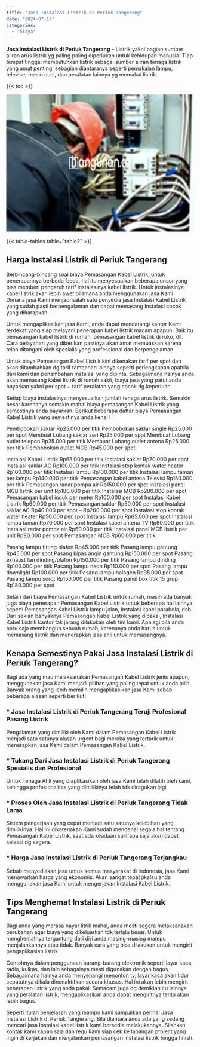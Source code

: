 ```yaml
---
title: "Jasa Instalasi Listrik di Periuk Tangerang"
date: "2024-07-17"
categories: 
  - "biaya"
---
```


**Jasa Instalasi Listrik di Periuk Tangerang** – Listrik yakni bagian sumber aliran arus listrik yg paling paling diperlukan untuk kehidupan manusia. Tiap tempat tinggal membutuhkan listrik sebagai sumber aliran tenaga listrik yang amat penting, sebagian diantaranya seperti pemakaian lampu, televise, mesin cuci, dan peralatan lainnya yg memakai listrik.

{{< toc >}}

![Jasa Instalasi Listrik di Periuk Tangerang](/images/instalasi-listrik-murah38.png)

{{< table-tables table="table2" >}}

## Harga Instalasi Listrik di Periuk Tangerang

Berbincang-bincang soal biaya Pemasangan Kabel Listrik, untuk penerapannya berbeda-beda, hal itu menyesuaikan beberapa unsur yang bisa memberi pengaruh tarif instalasinya kabel listrik. Untuk instalasinya kabel listrik akan lebih awet bilamana anda menggunakan jasa Kami. Dimana jasa Kami menjadi salah satu penyedia jasa Instalasi Kabel Listrik yang sudah pasti berpengalaman dan dapat memasang Instalasi cocok yang diharapkan.

Untuk mengaplikasikan jasa Kami, anda dapat mendatangi kantor Kami terdekat yang siap melayani penerapan kabel listrik macam apapun. Baik itu pemasangan kabel listrik di rumah, pemasangan kabel listrik di ruko, dll. Cara pelayanan yang diberikan pastinya akan amat memuaskan karena telah ditangani oleh spesialis yang professional dan berpengalaman.

Untuk biaya Pemasangan Kabel Listrik kini dikenakan tarif per spot dan akan ditambahkan dg tarif tambahan lainnya seperti perlengkapan apabila dari kami dan penambahan instalasi yang dipinta. Sebagaimana halnya anda akan memasang kabel listrik di rumah sakit, biaya jasa yang patut anda bayarkan yakni per spot + tarif peralatan yang cocok dg keperluan.

Setiap biaya instalasinya menyesuaikan jumlah tenaga arus listrik. Semakin besar karenanya semakin mahal biaya pemasangan Kabel Listrik yang semestinya anda bayarkan. Berikut beberapa daftar biaya Pemasangan Kabel Listrik yang semestinya anda kenal !

Pembobokan saklar Rp25.000 per titik Pembobokan saklar single Rp25.000 per spot Membuat Lubang saklar seri Rp25.000 per spot Membuat Lubang outlet telepon Rp25.000 per titik Membuat Lubang outlet antena Rp25.000 per titik Pembobokan outlet MCB Rp45.000 per spot

Instalasi Kabel Listrik Rp65.000 per titik Instalasi saklar Rp70.000 per spot Instalasi saklar AC Rp100.000 per titik Instalasi stop kontak water heater Rp100.000 per titik Instalasi lampu Rp100.000 per titik Instalasi lampu taman per lampu Rp140.000 per titik Pemasangan kabel antena Televisi Rp150.000 per titik Pemasangan radar pompa air Rp150.000 per spot Instalasi panel MCB listrik per unit Rp180.000 per titik Instalasi MCB Rp280.000 per spot Pemasangan kabel induk per meter Rp100.000 per spot Instalasi Kabel Listrik Rp60.000 per titik Pemasangan saklar Rp50.000 per spot Instalasi saklar AC Rp40.000 per spot – Rp200.000 per spot Instalasi stop kontak water heater Rp50.000 per spot Instalasi lampu Rp65.000 per spot Instalasi lampu taman Rp70.000 per spot Instalasi kabel antena TV Rp60.000 per titik Instalasi radar pompa air Rp60.000 per titik Instalasi panel MCB listrik per unit Rp90.000 per spot Pemasangan MCB Rp60.000 per titik

Pasang lampu fitting plafon Rp45.000 per titik Pasang lampu gantung Rp45.000 per spot Pasang kipas angin gantung Rp150.000 per spot Pasang exhaust fan dinding/plafon Rp150.000 per titik Pasang lampu dinding Rp100.000 per titik Pasang lampu neon Rp110.000 per spot Pasang lampu downlight Rp100.000 per titik Pasang lampu halogen Rp95.000 per spot Pasang lampu sorot Rp150.000 per titik Pasang panel box titik 15 grup Rp180.000 per spot

Selain dari biaya Pemasangan Kabel Listrik untuk rumah, masih ada banyak juga biaya penerapan Pemasangan Kabel Listrik untuk beberapa hal lainnya seperti Pemasangan Kabel Listrik lampu jalan, Instalasi kabel parabola, dsb. Dari sekian banyaknya Pemasangan Kabel Listrik yang dipakai, Instalasi Kabel Listrik kantor tak jarang dilakukan oleh tim kami. Apalagi bila anda baru saja membangun sebuah rumah, karenanya anda harus untuk memasang listrik dan menerapkan jasa ahli untuk memasangnya.

## Kenapa Semestinya Pakai Jasa Instalasi Listrik di Periuk Tangerang?

Bagi ada yang mau melaksanakan Pemasangan Kabel Listrik jenis apapun, menggunakan jasa Kami menjadi pilihan yang paling tepat untuk anda pilih. Banyak orang yang lebih memilih mengaplikasikan jasa Kami sebab beberapa alasan seperti berikut!

### \* Jasa Instalasi Listrik di Periuk Tangerang Teruji Profesional Pasang Listrik

Pengalaman yang dimiliki oleh Kami dalam Pemasangan Kabel Listrik menjadi satu satunya alasan urgent bagi mereka yang tertarik untuk menerapkan jasa Kami dalam Pemasangan Kabel Listrik.

### \* Tukang Dari Jasa Instalasi Listrik di Periuk Tangerang Spesialis dan Profesional

Untuk Tenaga Ahli yang diaplikasikan oleh jasa Kami telah dilatih oleh kami, sehingga profesionalitas yang dimilikinya telah tdk diragukan lagi.

### \* Proses Oleh Jasa Instalasi Listrik di Periuk Tangerang Tidak Lama

Sistem pengerjaan yang cepat menjadi satu satunya kelebihan yang dimilikinya. Hal ini dikarenakan Kami sudah mengenal segala hal tentang Pemasangan Kabel Listrik, saat ada keadaan sulit apa saja akan dapat selesai dg segera.

### \* Harga Jasa Instalasi Listrik di Periuk Tangerang Terjangkau

Sebab menyediakan jasa untuk semua masyarakat di Indonesia, jasa Kami menawarkan harga yang ekonomis. Akan sangat tepat jikalau anda menggunakan jasa Kami untuk mengerjakan Instalasi Kabel Listrik.

## Tips Menghemat Instalasi Listrik di Periuk Tangerang


Bagi anda yang merasa bayar litrik mahal, anda mesti segera melaksanakan perubahan agar biaya yang dikeluarkan tdk terlalu besar. Untuk menghematnya tergantung dari diri anda masing-masing mampu menjalankannya atau tidak. Banyak cara yang bisa dilakukan untuk mengirit pengaplikasian listrik.

Contohnya dalam penggunaan barang-barang elektronik seperti layar kaca, radio, kulkas, dan lain sebagainya mesti digunakan dengan bagus. Sebagaimana halnya anda menyenangi menonton tv, layar kaca akan tidur sepatutnya dikala dinonaktifkan secara khusus. Hal ini akan lebih mengirit penerapan listrik yang anda pakai. Semacam juga dg demikian itu lainnya yang peralatan listrik, mengaplikasikan anda dapat mengiritnya tentu akan lebih bagus.

Seperti itulah penjelasan yang mampu kami sampaikan perihal Jasa Instalasi Listrik di Periuk Tangerang. Bila diantara anda ada yang sedang mencari jasa Instalasi kabel listrik kami bersedia melakukannya. Silahkan kontak kami kapan saja dan regu kami siap cek ke lapangan project yang ingin di kerjakan dan menjalankan pemasangan instalasi listrik hingga finish.
